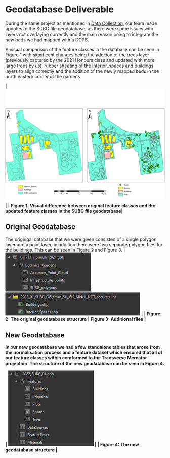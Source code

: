 # Geodatabase Deliverable

During the same project as mentioned in [Data Collection](../pages/data_collect.md), our team made updates to the SUBG file geodatabase, as there were some issues with layers not overlaying correctly and the main reason being to integrate the new beds we had mapped with a DGPS.

A visual comparison of the feature classes in the database can be seen in Figure 1 with significant changes being the addition of the trees layer (previously captured by the 2021 Honours class and updated with more large trees by us), rubber sheeting of the Interior_spaces and Buildings layers to align correctly and the addition of the newly mapped beds in the north eastern corner of the gardens 

| ![diff](../media/diff.png) |
| <b>Figure 1: Visual difference between original feature classes and the updated feature classes in the SUBG file geodatabase</b>|

## Original Geodatabase

The origingal database that we were given consisted of a single polygon layer and a point layer, in addition there were two separate polygon files for the buildings. This can be seen in Figure 2 and Figure 3.
| ![hons2021](../media/hons2021.png)| ![extra](../media/extra.png) |
| <b>Figure 2: The original geodatabase structure</b> | <b>Figure 3: Additional files |

## New Geodatabase

In our new geodatabase we had a few standalone tables that arose from the normalisation process and a feature dataset which ensured that all of our feature classes within comformed to the Transverse Mercator projection. The structure of the new geodatabase can be seen in Figure 4.

| ![hons2022](../media/hons2022.png) |
| <b>Figure 4: The new geodatabase structure</b> |